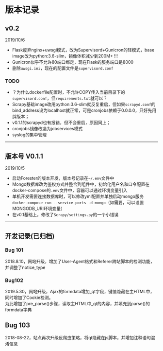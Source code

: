 # 版本记录

## v0.2

2019/10/6

- Flask废弃nginx+uwsgi模式，改为Supervisord+Gunicron的轻模式，base image改为python:3.6-slim，镜像体积减少到200M+ !!!
- Gunicron似乎不允许80端口绑定，现在Flask的服务端口是8000
- 删除`uwsgi.ini`，现在的配置文件是`supervisord.conf`

### TODO

- ？为什么dockerfile配置时，不允许COPY传入当前目录下的`supervisord.conf`，但`requirements.txt`就可以？
- Scrapy基础image改用python:3.6-slim就反复重启，但如果`scrapyd.conf`的bind_address设为localhost就正常，可是cronjobs依赖于0.0.0.0，只好先用胖版本；
- v0.1.1的scrapyd也有报错，但不会重启，原因同上；
- cronjobs镜像改造为jobservices模式
- syslog的集中管理

---

## 版本号 V0.1.1

2019/10/5

- 启动Forester的版本开发，版本号记录在`~/.env`文件中
- Mongo数据库改为鉴权方式并整合到组件中，初始化用户名和口令配置在docker-compose的`.env`文件中，容器可以通过环境变量引入
- 单机开发需要连接数据库时，可以修改yml配置并单独启动mongo服务`docker-compose run --service-ports -d mongo`（如需要，可以设置MONGODB_URI环境变量）
- 在v0.1基础上，修改了`Scrapy/settings.py`的一个小错误

---

## 开发记录(已归档)

### Bug 101

2018.8.10，网站升级，增加了User-Agent格式和Referer跨站脚本的检测功能，并调整了notice_type
  
### Bug102

2019.5.30，网站升级，Ajax的formdata增加_qt字段，键值隐藏在主HTML中，同时增加了Cookie检测。  
为此增加了pre_parse()步骤，读取主HTML中_qt的内容，并填充到parse()的formdata字典

## Bug 103

2018-08-22，站点再次升级反爬虫策略，将qt隐藏在js脚本，并增加注释语句混淆信息
